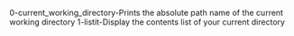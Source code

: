 0-current_working_directory-Prints the absolute path name of the current working directory
1-listit-Display the contents list of your current directory
